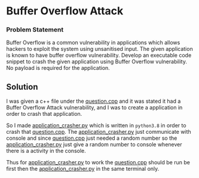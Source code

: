 # Buffer Overflow Attack
### Problem Statement
Buffer Overflow is a common vulnerability in applications which allows hackers to exploit the system using unsanitised input. The given application is known to have buffer overflow vulnerability. Develop an executable code snippet to crash the given application using Buffer Overflow vulnerability. No payload is required for the application.

## Solution
I was given a c++ file under the [question.cpp](https://github.com/Sainya-Ranakshetram-Submission/Buffer-Overflow-Attack/blob/master/question.cpp) and it was stated it had a Buffer Overflow Attack vulnerability, and I was to create a application in order to crash that application.

So I made [application_crasher.py](https://github.com/Sainya-Ranakshetram-Submission/Buffer-Overflow-Attack/blob/master/application_crasher.py) which is written in `python3.8` in order to crash that [question.cpp](https://github.com/Sainya-Ranakshetram-Submission/Buffer-Overflow-Attack/blob/master/question.cpp).
The [application_crasher.py](https://github.com/Sainya-Ranakshetram-Submission/Buffer-Overflow-Attack/blob/master/application_crasher.py) just communicate with console and since [question.cpp](https://github.com/Sainya-Ranakshetram-Submission/Buffer-Overflow-Attack/blob/master/question.cpp) just needed a random number so the [application_crasher.py](https://github.com/Sainya-Ranakshetram-Submission/Buffer-Overflow-Attack/blob/master/application_crasher.py) just give a random number to console whenever there is a activity in the console.

Thus for [application_crasher.py](https://github.com/Sainya-Ranakshetram-Submission/Buffer-Overflow-Attack/blob/master/application_crasher.py) to work the [question.cpp](https://github.com/Sainya-Ranakshetram-Submission/Buffer-Overflow-Attack/blob/master/question.cpp) should be run be first then the [application_crasher.py](https://github.com/Sainya-Ranakshetram-Submission/Buffer-Overflow-Attack/blob/master/application_crasher.py) in the same terminal only.

